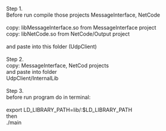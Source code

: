Step 1.</br>
Before run compile those projects MessageInterface, NetCode</br>
</br>
copy: libMessageInterface.so from MessageInterface project</br>
copy: libNetCode.so from NetCode/Output project</br>
</br>
and paste into this folder (UdpClient)</br>
</br>
Step 2.</br>
copy: MessageInterface, NetCod projects</br>
and paste into folder</br>
UdpClient/InternalLib</br>
</br>
Step 3.</br>
before run program do in terminal:</br>
</br>
export LD_LIBRARY_PATH=lib/:$LD_LIBRARY_PATH</br>
then</br>
./main</br>
